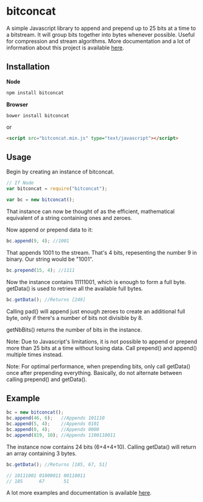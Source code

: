 # bitconcat

A simple Javascript library to append and prepend up to 25 bits at a time to a bitstream. It will group bits together into bytes whenever possible. Useful for compression and stream algorithms. More documentation and a lot of information about this project is available [here](http://simongrondin.name/?p=91).

## Installation

__Node__
```javascript
npm install bitconcat
```
__Browser__
```
bower install bitconcat
```
or
```html
<script src="bitconcat.min.js" type="text/javascript"></script>
```

## Usage

Begin by creating an instance of bitconcat.
```javascript
// If Node
var bitconcat = require("bitconcat");

var bc = new bitconcat();
```
That instance can now be thought of as the efficient, mathematical equivalent of a string containing ones and zeroes.

Now append or prepend data to it:
```javascript
bc.append(9, 4); //1001
```
That appends 1001 to the stream. That's 4 bits, repesenting the number 9 in binary.
Our string would be "1001".

```javascript
bc.prepend(15, 4); //1111
```
Now the instance contains 11111001, which is enough to form a full byte. getData() is used to retrieve all the available full bytes.
```javascript
bc.getData(); //Returns [249]
```

Calling pad() will append just enough zeroes to create an additional full byte, only if there's a number of bits not divisible by 8.

getNbBits() returns the number of bits in the instance.

Note: Due to Javascript's limitations, it is not possible to append or prepend more than 25 bits at a time without losing data. Call prepend() and append() multiple times instead.

Note: For optimal performance, when prepending bits, only call getData() once after prepending everything. Basically, do not alternate between calling prepend() and getData().

## Example

```javascript
bc = new bitconcat();
bc.append(46, 6);   //Appends 101110
bc.append(5, 4);    //Appends 0101
bc.append(0, 4);    //Appends 0000
bc.append(819, 10); //Appends 1100110011
```
The instance now contains 24 bits (6+4+4+10). Calling getData() will return an array containing 3 bytes.
```javascript
bc.getData(); //Returns [185, 67, 51]

// 10111001 01000011 00110011
// 185      67       51
```

A lot more examples and documentation is available [here](http://simongrondin.name/?p=91).


